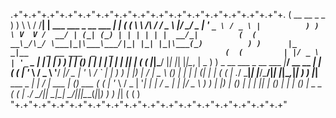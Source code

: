  .+"+.+"+.+"+.+"+.+"+.+"+.+"+.+"+.+"+.+"+.+"+.+"+.+"+.+"+.+"+. 
(       __        __   _                          _           )
 )      \ \      / /__| | ___ ___  _ __ ___   ___| |         ( 
(        \ \ /\ / / _ \ |/ __/ _ \| '_ ` _ \ / _ \ |          )
 )        \ V  V /  __/ | (_| (_) | | | | | |  __/_|         ( 
(        __\_/\_/ \___|_|\___\___/|_| |_| |_|\___(_)          )
 )      |_   _|__    _ __ ___  _   _                         ( 
(         | |/ _ \  | '_ ` _ \| | | |                         )
 )        | | (_) | | | | | | | |_| |                        ( 
(         |_|\___/  |_| |_| |_|\__, |          _              )
 )       _ __   ___ _ __ ___  _|___/ __   __ _| |            ( 
(       | '_ \ / _ \ '__/ __|/ _ \| '_ \ / _` | |             )
 )      | |_) |  __/ |  \__ \ (_) | | | | (_| | |            ( 
(       | .__/ \___|_|  |___/\___/|_| |_|\__,_|_|             )
 )      |_|__   ___  _ __| |_ / _| ___ | (_) ___             ( 
(       | '_ \ / _ \| '__| __| |_ / _ \| | |/ _ \             )
 )      | |_) | (_) | |  | |_|  _| (_) | | | (_) | _ _       ( 
(       | .__/ \___/|_|   \__|_|  \___/|_|_|\___(_|_|_)       )
 )      |_|                                                  ( 
(                                                             )
 "+.+"+.+"+.+"+.+"+.+"+.+"+.+"+.+"+.+"+.+"+.+"+.+"+.+"+.+"+.+" 

<!--
**olivia-burgess/olivia-burgess** is a ✨ _special_ ✨ repository because its `README.md` (this file) appears on your GitHub profile.

Here are some ideas to get you started:

- 🔭 I’m currently working on ...
- 🌱 I’m currently learning ...
- 👯 I’m looking to collaborate on ...
- 🤔 I’m looking for help with ...
- 💬 Ask me about ...
- 📫 How to reach me: ...
- 😄 Pronouns: ...
- ⚡ Fun fact: ...
-->
